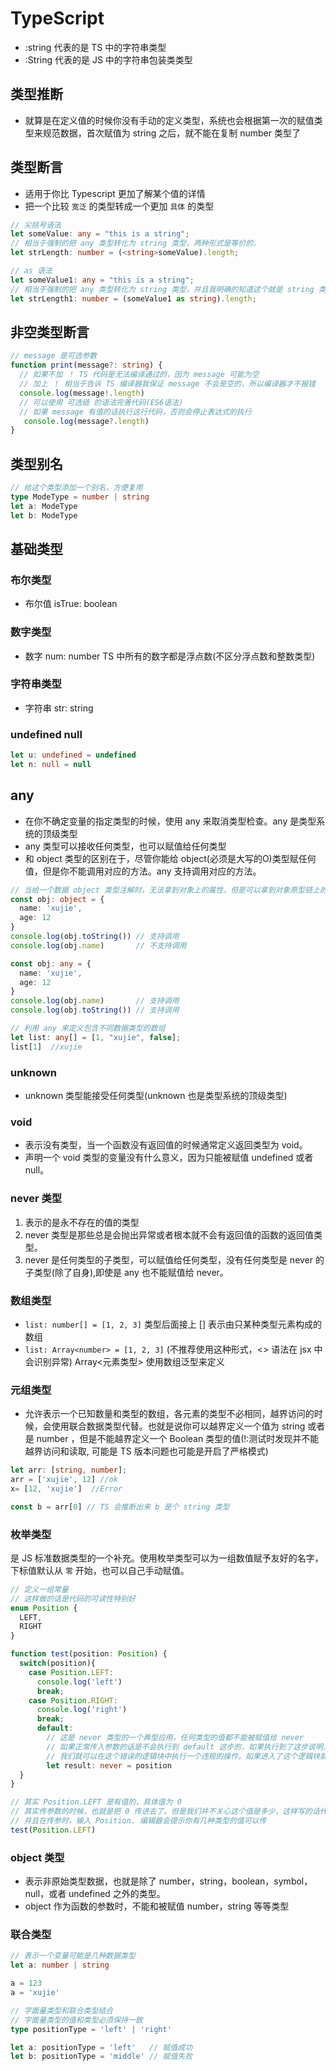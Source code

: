 <!--
 * @Author: xujie 1607526161@qq.com
 * @Date: 2022-04-22 13:10:59
 * @LastEditors: xujie 1607526161@qq.com
 * @FilePath: \HTML-CSS-Javascript-\Node.js学习\TypeScript教程\笔记\Ts基础类型.md
 * @Description: 
-->
# TypeScript

* :string 代表的是 TS 中的字符串类型
* :String 代表的是 JS 中的字符串包装类类型

## 类型推断

* 就算是在定义值的时候你没有手动的定义类型，系统也会根据第一次的赋值类型来规范数据，首次赋值为 string 之后，就不能在复制 number 类型了

## 类型断言

* 适用于你比 Typescript 更加了解某个值的详情
* 把一个比较 `宽泛` 的类型转成一个更加 `具体` 的类型

```ts
// 尖括号语法
let someValue: any = "this is a string";
// 相当于强制的把 any 类型转化为 string 类型，两种形式是等价的.
let strLength: number = (<string>someValue).length;

// as 语法
let someValue1: any = "this is a string";
// 相当于强制的把 any 类型转化为 string 类型，并且我明确的知道这个就是 string 类型的数值
let strLength1: number = (someValue1 as string).length;
```

## 非空类型断言

```ts
// message 是可选参数
function print(message?: string) {
  // 如果不加 ！ TS 代码是无法编译通过的，因为 message 可能为空
  // 加上 ！ 相当于告诉 TS 编译器我保证 message 不会是空的，所以编译器才不报错
  console.log(message!.length)
  // 可以使用 可选链 的语法完善代码(ES6语法)
  // 如果 message 有值的话执行这行代码，否则会停止表达式的执行
   console.log(message?.length)
}
```

## 类型别名

```ts
// 给这个类型添加一个别名，方便复用
type ModeType = number | string
let a: ModeType
let b: ModeType
```

## 基础类型

### 布尔类型

* 布尔值 isTrue: boolean

### 数字类型

* 数字 num: number TS 中所有的数字都是浮点数(不区分浮点数和整数类型)

### 字符串类型

* 字符串 str: string

### undefined null

```ts
let u: undefined = undefined
let n: null = null
```

## any

* 在你不确定变量的指定类型的时候，使用 any 来取消类型检查。any 是类型系统的顶级类型
* any 类型可以接收任何类型，也可以赋值给任何类型
* 和 object 类型的区别在于，尽管你能给 object(必须是大写的O)类型赋任何值，但是你不能调用对应的方法。any 支持调用对应的方法。

```ts
// 当给一个数据 object 类型注解时，无法拿到对象上的属性，但是可以拿到对象原型链上的方法 toString valueOf 等
const obj: object = {
  name: 'xujie',
  age: 12
}
console.log(obj.toString()) // 支持调用
console.log(obj.name)       // 不支持调用

const obj: any = {
  name: 'xujie',
  age: 12
}
console.log(obj.name)       // 支持调用
console.log(obj.toString()) // 支持调用

// 利用 any 来定义包含不同数据类型的数组
let list: any[] = [1, "xujie", false];
list[1]  //xujie
```

### unknown

* unknown 类型能接受任何类型(unknown 也是类型系统的顶级类型)

### void

* 表示没有类型，当一个函数没有返回值的时候通常定义返回类型为 void。
* 声明一个 void 类型的变量没有什么意义，因为只能被赋值 undefined 或者 null。

### never 类型

1. 表示的是永不存在的值的类型
2. never 类型是那些总是会抛出异常或者根本就不会有返回值的函数的返回值类型。
3. never 是任何类型的子类型，可以赋值给任何类型，没有任何类型是 never 的子类型(除了自身),即使是 any 也不能赋值给 never。

### 数组类型

* ```list: number[] = [1, 2, 3]```   类型后面接上 [] 表示由只某种类型元素构成的数组  
* ```list: Array<number> = [1, 2, 3]``` (不推荐使用这种形式，<> 语法在 jsx 中会识别异常)  Array<元素类型>  使用数组泛型来定义

### 元组类型

* 允许表示一个已知数量和类型的数组，各元素的类型不必相同，越界访问的时候，会使用联合数据类型代替。也就是说你可以越界定义一个值为 string 或者是 number ，但是不能越界定义一个 Boolean 类型的值(!:测试时发现并不能越界访问和读取, 可能是 TS 版本问题也可能是开启了严格模式)

```typeScript
let arr: [string, number];
arr = ['xujie', 12] //ok
x= [12, 'xujie']  //Error

const b = arr[0] // TS 会推断出来 b 是个 string 类型
```

### 枚举类型

是 JS 标准数据类型的一个补充。使用枚举类型可以为一组数值赋予友好的名字，下标值默认从 `零` 开始，也可以自己手动赋值。

```ts
// 定义一组常量
// 这样做的话是代码的可读性特别好
enum Position {
  LEFT,
  RIGHT
}

function test(position: Position) {
  switch(position){
    case Position.LEFT:
      console.log('left')
      break;
    case Position.RIGHT:
      console.log('right')
      break;
      default:
        // 这是 never 类型的一个典型应用，任何类型的值都不能被赋值给 never
        // 如果正常传入参数的话是不会执行到 default 这步的，如果执行到了这步说明入参有问题
        // 我们就可以在这个错误的逻辑块中执行一个违规的操作。如果进入了这个逻辑块就会报错
        let result: never = position
  }
}

// 其实 Position.LEFT 是有值的，具体值为 0 
// 其实传参数的时候，也就是把 0 传进去了。但是我们并不关心这个值是多少，这样写的话代码可读性非常好，一眼就看出了我想要执行的是 left 相关的操作。否则的话还需要定义一个映射表 0-left 1-right 然后当参数为 0 时执行 left 相关的操作
// 并且在传参时，输入 Position. 编辑器会提示你有几种类型的值可以传
test(Position.LEFT)
```

### object 类型

* 表示非原始类型数据，也就是除了 number，string，boolean，symbol，null，或者 undefined 之外的类型。
* object 作为函数的参数时，不能和被赋值 number，string 等等类型

### 联合类型

```ts
// 表示一个变量可能是几种数据类型
let a: number | string

a = 123
a = 'xujie'

// 字面量类型和联合类型结合
// 字面量类型的值和类型必须保持一致
type positionType = 'left' | 'right'

let a: positionType = 'left'   // 赋值成功
let b: positionType = 'middle' // 赋值失败
```
